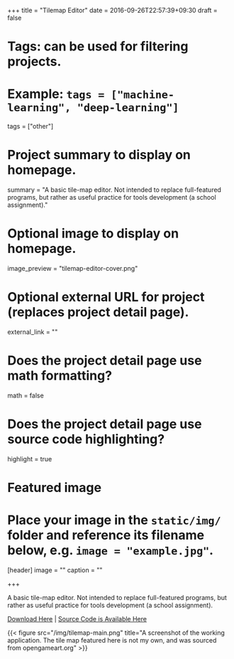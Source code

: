 +++
title = "Tilemap Editor"
date = 2016-09-26T22:57:39+09:30
draft = false

# Tags: can be used for filtering projects.
# Example: `tags = ["machine-learning", "deep-learning"]`
tags = ["other"]

# Project summary to display on homepage.
summary = "A basic tile-map editor. Not intended to replace full-featured programs, but rather as useful practice for tools development (a school assignment)."

# Optional image to display on homepage.
image_preview = "tilemap-editor-cover.png"

# Optional external URL for project (replaces project detail page).
external_link = ""

# Does the project detail page use math formatting?
math = false

# Does the project detail page use source code highlighting?
highlight = true

# Featured image
# Place your image in the `static/img/` folder and reference its filename below, e.g. `image = "example.jpg"`.
[header]
image = ""
caption = ""

+++

A basic tile-map editor. Not intended to replace full-featured programs, but rather as useful practice for tools development (a school assignment).

[Download Here](https://github.com/jackv24/AIE-Assessment-5-C-Sharp/releases/) | [Source Code is Available Here](https://github.com/jackv24/AIE-Assessment-5-C-Sharp)

{{< figure src="/img/tilemap-main.png" title="A screenshot of the working application. The tile map featured here is not my own, and was sourced from opengameart.org" >}}